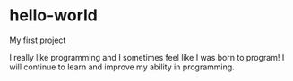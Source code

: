 # hello-world
My first project

I really like programming and I sometimes feel like I was born to program!
I will continue to learn and improve my ability in programming.
